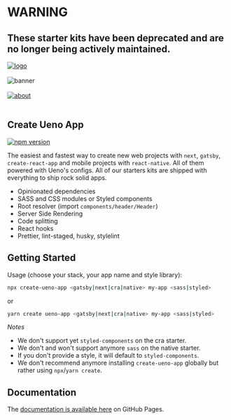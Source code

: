 # WARNING

## These starter kits have been deprecated and are no longer being actively maintained. 

[![logo](https://user-images.githubusercontent.com/937328/51313595-d7f90e80-1a45-11e9-8375-a94f03e52fc6.png)](https://ueno.co/?utm_source=github&utm_campaign=create-ueno-app)
<br /><br />
![banner](https://user-images.githubusercontent.com/937328/51313594-d7f90e80-1a45-11e9-8d25-28583da916fa.png)
<br /><br />
[![about](https://user-images.githubusercontent.com/937328/51540139-999c8e80-1e4d-11e9-866d-284657a34744.png)](https://ueno.co/contact/?utm_source=github&utm_campaign=create-ueno-app)
<br /><br />

## Create Ueno App

[![npm version](https://badge.fury.io/js/create-ueno-app.svg)](https://badge.fury.io/js/create-ueno-app)

The easiest and fastest way to create new web projects with `next`, `gatsby`, `create-react-app` and mobile projects with `react-native`. All of them powered with Ueno's configs. All of our starters kits are shipped with everything to ship rock solid apps.

- Opinionated dependencies
- SASS and CSS modules or Styled components
- Root resolver (import `components/header/Header`)
- Server Side Rendering
- Code splitting
- React hooks
- Prettier, lint-staged, husky, stylelint

## Getting Started

Usage (choose your stack, your app name and style library):

```bash
npx create-ueno-app <gatsby|next|cra|native> my-app <sass|styled>
```

or

```bash
yarn create ueno-app <gatsby|next|cra|native> my-app <sass|styled>
```

_Notes_

- We don't support yet `styled-components` on the cra starter.
- We don't and won't support anymore `sass` on the native starter.
- If you don't provide a style, it will default to `styled-components`.
- We don't recommend anymore installing `create-ueno-app` globally but rather using `npx`/`yarn create`.

## Documentation

The [documentation is available here](https://ueno-llc.github.io/create-ueno-app) on GitHub Pages.
